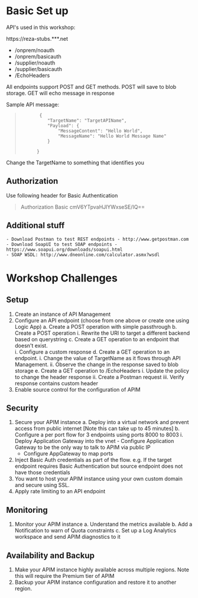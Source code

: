 # Basic Set up

  API's used in this workshop:

  https://reza-stubs.***.net
- /onprem/noauth
- /onprem/basicauth
- /supplier/noauth
-  /supplier/basicauth
- /EchoHeaders

All endpoints support POST and GET methods.  POST will save to blob storage. GET will echo message in response

Sample API message:			
>            {
>			    "TargetName": "TargetAPIName",
>			    "Payload": {
>			        "MessageContent": "Hello World",
>			        "MessageName": "Hello World Message Name"
>			    }
>
>			}

Change the TargetName to something that identifies you

## Authorization
Use following header for Basic Authentication
> Authorization Basic cmV6YTpvaHJlYWxseSE/IQ==

## Additional stuff
	- Download Postman to test REST endpoints - http://www.getpostman.com
	- Download SoapUI to test SOAP endpoints - https://www.soapui.org/downloads/soapui.html
	- SOAP WSDL: http://www.dneonline.com/calculator.asmx?wsdl

# Workshop Challenges

## Setup
1. Create an instance of API Management
2. Configure an API endpoint (choose from one above or create one using Logic App)
	a. Create a POST operation with simple passthrough
	b. Create a POST operation
		i. Rewrite the URI to target a different backend based on querystring
c. Create a GET operation to an endpoint that doesn't exist.  
	i. Configure a custom response
d. Create a GET operation to an endpoint. 
	i. Change the value of TargetName as it flows through API Management. 
	ii. Observe the change in the response saved to blob storage
e. Create a GET operation to /EchoHeaders
	i. Update the policy to change the header response
	ii. Create a Postman request
	iii. Verify response contains custom header
3. Enable source control for the configuration of APIM

## Security
1. Secure your APIM instance
a. Deploy into a virtual network and prevent access from public internet [Note this can take up to 45 minutes]
b. Configure a per port flow for 3 endpoints using ports 8000 to 8003
i. Deploy Application Gateway into the vnet
				- Configure Application Gateway to be the only way to talk to APIM via public IP
	- Configure AppGateway to map ports
5. Inject Basic Auth credentials as part of the flow.  e.g. If the target endpoint requires Basic Authentication but source endpoint does not have those credentials
6. You want to host your APIM instance using your own custom domain and secure using SSL.
7. Apply rate limiting to an API endpoint
			
## Monitoring
1. Monitor your APIM instance
a. Understand the metrics available
b. Add a Notification to warn of Quota constraints
c. Set up a Log Analytics workspace and send APIM diagnostics to it
	
## Availability and Backup
1. Make your APIM instance highly available across multiple regions. Note this will require the Premium tier of APIM
2. Backup your APIM instance configuration and restore it to another region.
